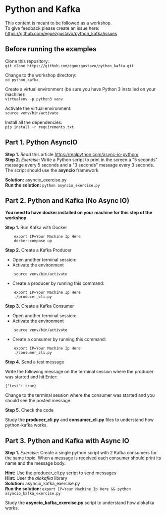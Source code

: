 # Python and Kafka
This content is meant to be followed as a workshop.<br>
To give feedback please create an issue here:<br>https://github.com/eguezgustavo/python_kafka/issues

## Before running the examples
Clone this repository:<br>
````git clone https://github.com/eguezgustavo/python_kafka.git````

Change to the workshop directory:<br>
````cd python_kafka````

Create a virtual environment (be sure you have Python 3 installed on your machine):<br>
```virtualenv -p python3 venv```

Activate the virtual environment:<br>
```source venv/bin/activate```

Install all the dependencies:<br>
```pip install -r requirements.txt```

## Part 1. Python AsyncIO

**Step 1.** _Read_ this article https://realpython.com/async-io-python/<br>
**Step 2.** _Exercise_: Write a Python script to print in the screen a "5 seconds" message every 5 seconds and a "3 seconds" message every 3 seconds. The script should use the **asyncio** framework.

**Solution:** asyncio_exercise.py<br>
**Run the solution:** ```python asyncio_exercise.py```

## Part 2. Python and Kafka (No Async IO)
**You need to have docker installed on your machine for this step of the workshop.**

**Step 1.** Run Kafka with Docker

```
    export IP=Your Machine Ip Here
    docker-compose up
```

**Step 2.** Create a Kafka Producer

- Open another terminal session:
- Activate the environment
```
    source venv/bin/activate
```
- Create a producer by running this command:
```
    export IP=Your Machine Ip Here
    ./producer_cli.py
```

**Step 3.** Create a Kafka Consumer

- Open another terminal session:
- Activate the environment
```
    source venv/bin/activate
```
- Create a consumer by running this command:
```
    export IP=Your Machine Ip Here
    ./consumer_cli.py
```

**Step 4.** Send a test message

Write the following message on the terminal session where the producer was started and hit Enter:

```{"test": true}```

Change to the terminal session where the consumer was started and you should see the posted message.

**Step 5.** Check the code

Study the **producer_cli.py** and **consumer_cli.py** files to understand how python-kafka works.

## Part 3. Python and Kafka with Async IO

**Step 1.** _Exercise_: Create a single python script with 2 Kafka consumers for the same topic. When a message is received each consumer should print its name and the message body.

**Hint:** Use the producer_cli.py script to send messages<br>
**Hint:** User the _aiokafka_ library<br>
**Solution:** asyncio_kafka_exercise.py<br>
**Run the solution:** ```export IP=Your Machine Ip Here && python asyncio_kafka_exercise.py```

Study the **asyncio_kafka_exercise.py** script to understand how aiokafka works.

